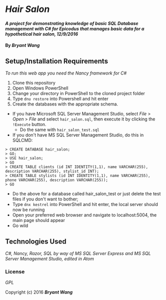 # _Hair Salon_

#### _A project for demonstrating knowledge of basic SQL Database management with C# for Epicodus that manages basic data for a hypothetical hair salon, 12/9/2016_

#### By _**Bryant Wang**_

## Setup/Installation Requirements

_To run this web app you need the Nancy framework for C#_

1. Clone this repository
2. Open Windows PowerShell
3. Change your directory in PowerShell to the cloned project folder
4. Type `dnu restore` into Powershell and hit enter
5. Create the databases with the appropriate schema.
  * If you have Microsoft SQL Server Management Studio, select _File_ > _Open_ > _File_ and select `hair_salon.sql`, then execute it by clicking the `!Execute` button.
    * Do the same with `hair_salon_test.sql`
  * If you don't have MS SQL Server Management Studio, do this in SQLCMD:
```
> CREATE DATABASE hair_salon;
> GO;
> USE hair_salon;
> GO
> CREATE TABLE clients (id INT IDENTITY(1,1), name VARCHAR(255), description VARCHAR(255), stylist_id INT);
> CREATE TABLE stylists (id INT IDENTITY(1,1), name VARCHAR(255), phone VARCHAR(255), description VARCHAR(255));
> GO
```
  * Do the above for a database called hair_salon_test or just delete the test files if you don't want to bother;
* Type `dnx kestrel` into PowerShell and hit enter, the local server should now be running
* Open your preferred web browser and navigate to localhost:5004, the main page should appear
* Go wild

## Technologies Used

_C#, Nancy, Razor, SQL by way of MS SQL Server Express and MS SQL Server Management Studio, edited in Atom_

### License

*GPL*

Copyright (c) 2016 **_Bryant Wang_**
